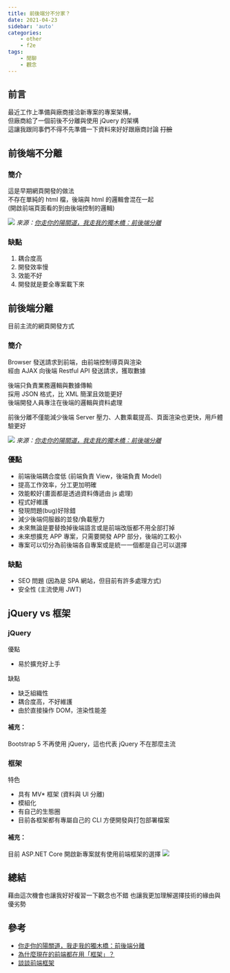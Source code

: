 ```yaml
---
title: 前後端分不分家？
date: 2021-04-23
sidebar: 'auto'
categories:
    - other
    - f2e
tags:
    - 閒聊
    - 觀念
---
```


## 前言

最近工作上準備與廠商接洽新專案的專案架構，<br>
但廠商給了一個前後不分離與使用 jQuery 的架構<br>
這讓我跟同事們不得不先準備一下資料來好好跟廠商討論 ~~打臉~~<br>

## 前後端不分離

### 簡介

這是早期網頁開發的做法<br>
不存在單純的 html 檔，後端與 html 的邏輯會混在一起<br>
(開啟前端頁面看的到由後端控制的邏輯)<br>

![](http://ithelp.ithome.com.tw/upload/images/20161227/20091346Py2cED8s53.png)
_來源：[你走你的陽關道，我走我的獨木橋：前後端分離](https://ithelp.ithome.com.tw/articles/10187675)_

### 缺點

1. 耦合度高
2. 開發效率慢
3. 效能不好
4. 開發就是要全專案載下來

## 前後端分離

目前主流的網頁開發方式

### 簡介

Browser 發送請求到前端，由前端控制導頁與渲染<br>
經由 AJAX 向後端 Restful API 發送請求，獲取數據<br>

後端只負責業務邏輯與數據傳輸<br>
採用 JSON 格式，比 XML 簡潔且效能更好<br>
後端開發人員專注在後端的邏輯與資料處理<br>

前後分離不僅能減少後端 Server 壓力、人數乘載提高、頁面渲染也更快，用戶體驗更好

![](http://ithelp.ithome.com.tw/upload/images/20161227/20091346IoKPoVChyF.png)
_來源：[你走你的陽關道，我走我的獨木橋：前後端分離](https://ithelp.ithome.com.tw/articles/10187675)_

### 優點

-   前端後端耦合度低 (前端負責 View，後端負責 Model)
-   提高工作效率，分工更加明確
-   效能較好(畫面都是透過資料傳遞由 js 處理)
-   程式好維護
-   發現問題(bug)好除錯
-   減少後端伺服器的並發/負載壓力
-   未來無論是要替換掉後端語言或是前端改版都不用全部打掉
-   未來想擴充 APP 專案，只需要開發 APP 部分，後端的工較小
-   專案可以切分為前後端各自專案或是統一一個都是自己可以選擇

### 缺點

-   SEO 問題 (因為是 SPA 網站，但目前有許多處理方式)
-   安全性 (主流使用 JWT)

## jQuery vs 框架

### jQuery

優點

-   易於擴充好上手

缺點

-   缺乏組織性
-   耦合度高，不好維護
-   由於直接操作 DOM，渲染性能差

#### 補充：

Bootstrap 5 不再使用 jQuery，這也代表 jQuery 不在那麼主流

### 框架

特色

-   具有 MV\* 框架 (資料與 UI 分離)
-   模組化
-   有自己的生態圈
-   目前各框架都有專屬自己的 CLI 方便開發與打包部署檔案

#### 補充：

目前 ASP.NET Core 開啟新專案就有使用前端框架的選擇
![](https://i.imgur.com/mpOEd9E.png)

## 總結

藉由這次機會也讓我好好複習一下觀念也不錯
也讓我更加理解選擇技術的緣由與優劣勢

## 參考

-   [你走你的陽關道，我走我的獨木橋：前後端分離](https://ithelp.ithome.com.tw/articles/10187675)
-   [為什麼現在的前端都在用「框架」？](https://ithelp.ithome.com.tw/articles/10224417)
-   [談談前端框架](https://kuro.tw/posts/2019/07/31/%E8%AB%87%E8%AB%87%E5%89%8D%E7%AB%AF%E6%A1%86%E6%9E%B6/)

